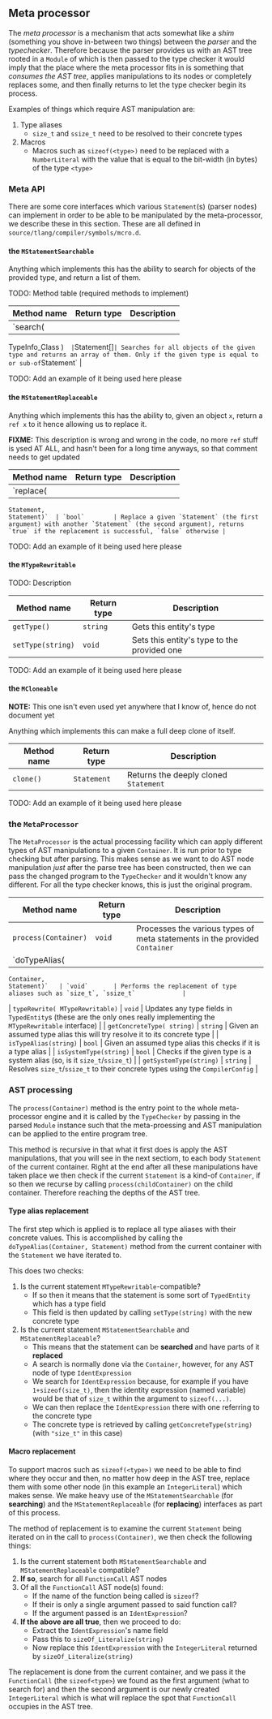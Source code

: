 ## Meta processor

The _meta processor_ is a mechanism that acts somewhat like a _shim_ (something you shove in-between two things) between the _parser_ and the _typechecker_. Therefore because the parser provides us with an AST tree rooted in a `Module` of which is then passed to the type checker it would imply that the place where the meta processor fits in is something that _consumes the AST tree_, applies manipulations to its nodes or completely replaces some, and then finally returns to let the type checker begin its process.

Examples of things which require AST manipulation are:

1. Type aliases
    * `size_t` and `ssize_t` need to be resolved to their concrete types
2. Macros
    * Macros such as `sizeof(<type>)` need to be replaced with a `NumberLiteral` with the value that is equal to the bit-width (in bytes) of the type `<type>`

### Meta API

There are some core interfaces which various `Statement`(s) (parser nodes) can implement in order to be able to be manipulated by the meta-processor, we describe these in this section. These are all defined in `source/tlang/compiler/symbols/mcro.d`.

#### the `MStatementSearchable`

Anything which implements this has the ability to search for objects of the provided type, and return a list of them.

TODO: Method table (required methods to implement)

|   Method name            | Return type   | Description                                                                           |
|--------------------------|---------------|---------------------------------------------------------------------------------------|
| `search(
TypeInfo_Class
)`   | `Statement[]` | Searches for all objects of the given type and returns an array of them. Only if the given type is equal to or sub-of `Statement` |

TODO: Add an example of it being used here please

#### the `MStatementReplaceable`

Anything which implements this has the ability to, given an object `x`, return a `ref x` to it hence allowing us to replace it.

**FIXME:** This description is wrong and wrong in the code, no more `ref` stuff is ysed AT ALL, and hasn't been for a long time anyways, so that comment needs to get updated

|   Method name                   | Return type   | Description                                                                                     |
|---------------------------------|---------------|-------------------------------------------------------------------------------------------------|
| `replace(
    Statement,
    Statement)`  | `bool`        | Replace a given `Statement` (the first argument) with another `Statement` (the second argument), returns `true` if the replacement is successful, `false` otherwise |

TODO: Add an example of it being used here please

#### the `MTypeRewritable`

TODO: Description

|   Method name      | Return type   |     Description                             |
|--------------------|---------------|---------------------------------------------|
| `getType()`        | `string`      | Gets this entity's type                     |
| `setType(string)`  | `void`        | Sets this entity's type to the provided one |

TODO: Add an example of it being used here please

#### the `MCloneable`

**NOTE:** This one isn't even used yet anywhere that I know of, hence do not document yet

Anything which implements this can make a full deep clone of itself.

|   Method name    | Return type  |     Description                             |
|------------------|--------------|---------------------------------------------|
| `clone()`        | `Statement`  | Returns the deeply cloned `Statement`       |

TODO: Add an example of it being used here please


### the `MetaProcessor`

The `MetaProcessor` is the actual processing facility which can apply different types of AST manipulations to a given `Container`. It is run prior to type checking but after parsing. This makes sense as we want to do AST node manipulation _just_ after the parse tree has been constructed, then we can pass the changed program to the `TypeChecker` and it wouldn't know any different. For all the type checker knows, this is just the original program.

|   Method name                         | Return type  |     Description                                                                  |
|---------------------------------------|--------------|----------------------------------------------------------------------------------|
| `process(Container)`                  | `void`       | Processes the various types of meta statements in the provided `Container`       |
| `doTypeAlias(
    Container,
    Statement)`   | `void`       | Performs the replacement of type aliases such as `size_t`, `ssize_t`             |
| `typeRewrite(
    MTypeRewritable)`        | `void`       | Updates any type fields in `TypedEntity`s (these are the only ones really implementing the `MTypeRewritable` interface)       |
| `getConcreteType(
    string)`             | `string`     | Given an assumed type alias this will try resolve it to its concrete type        |
| `isTypeAlias(string)`                 | `bool`       | Given an assumed type alias this checks if it is a type alias                    |
| `isSystemType(string)`                | `bool`       | Checks if the given type is a system alias (so, is it `size_t`/`ssize_t`)        |
| `getSystemType(string)`               | `string`     | Resolves `size_t`/`ssize_t` to their concrete types using the `CompilerConfig`   |

### AST processing

The `process(Container)` method is the entry point to the whole meta-processor engine and it is called by the `TypeChecker`
by passing in the parsed `Module` instance such that the meta-proessing and AST manipulation can be applied to the entire
program tree.

This method is recursive in that what it first does is apply the AST manipulations, that you will see in the next sectiom,
to each body `Statement` of the current container. Right at the end after all these manipulations have taken place we then
check if the current `Statement` is a kind-of `Container`, if so then we recurse by calling `process(childContainer)` on
the child container. Therefore reaching the depths of the AST tree.

#### Type alias replacement

The first step which is applied is to replace all type aliases with their concrete values. This is accomplished
by calling the `doTypeAlias(Container, Statement)` method from the current container with the `Statement` we have
iterated to.

This does two checks:

1. Is the current statement `MTypeRewritable`-compatible?
    * If so then it means that the statement is some sort of `TypedEntity` which has a type field
    * This field is then updated by calling `setType(string)` with the new concrete type
2. Is the current statement `MStatementSearchable` and `MStatementReplaceable`?
    * This means that the statement can be **searched** and have parts of it **replaced**
    * A search is normally done via the `Container`, however, for any AST node of type `IdentExpression`
    * We search for `IdentExpression` because, for example if you have `1+sizeof(size_t)`, then the identity expression (named variable) would be that of `size_t` within the argument to `sizeof(...)`.
    * We can then replace the `IdentExpression` there with one referring to the concrete type
    * The concrete type is retrieved by calling `getConcreteType(string)` (with `"size_t"` in this case)

#### Macro replacement

To support macros such as `sizeof(<type>)` we need to be able to find where they occur and then, no matter how deep in the AST tree, replace
them with some other node (in this example an `IntegerLiteral`) which makes sense. We make heavy use of the `MStatementSearchable` (for **searching**) and the `MStatementReplaceable` (for **replacing**) interfaces as part of this process.

The method of replacement is to examine the current `Statement` being iterated on in the call to `process(Container)`, we then check the following things:

1. Is the current statement both `MStatementSearchable` and `MStatementReplaceable` compatible?
2. **If so**, search for all `FunctionCall` AST nodes
3. Of all the `FunctionCall` AST node(s) found:
    * If the name of the function being called is `sizeof`?
    * If their is only a single argument passed to said function call?
    * If the argument passed is an `IdentExpression`?
4. **If the above are all true**, then we proceed to do:
    * Extract the `IdentExpression`'s name field
    * Pass this to `sizeOf_Literalize(string)`
    * Now replace this `IdentExpression` with the `IntegerLiteral` returned by `sizeOf_Literalize(string)`

The replacement is done from the current container, and we pass it the `FunctionCall` (the `sizeof<type>`) we found as the first argument (what to search for) and then the second argument is our newly created `IntegerLiteral` which is what will replace the spot that `FunctionCall` occupies in the AST tree.